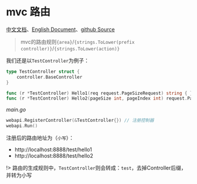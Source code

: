 # mvc 路由
[中文文档](https://farseer-go.github.io/doc/)、[English Document](https://farseer-go.github.io/doc/#/en-us/)、[github Source](https://github.com/farseer-go/webapi)

> mvc的路由规则`{area}`/`{strings.ToLower(prefix controller)}`/`{strings.ToLower(action)}`

我们还是以`TestController`为例子：
```go
type TestController struct {
	controller.BaseController
}

func (r *TestController) Hello1(req request.PageSizeRequest) string { }
func (r *TestController) Hello2(pageSize int, pageIndex int) request.PageSizeRequest { }
```

_main.go_
```go
webapi.RegisterController(&TestController{}) // 注册控制器
webapi.Run()
```

注册后的路由地址为（`小写`）：
- http://localhost:8888/test/hello1
- http://localhost:8888/test/hello2

!> 路由的生成规则中，`TestController`则会转成：`test`，去掉Controller后缀，并转为小写